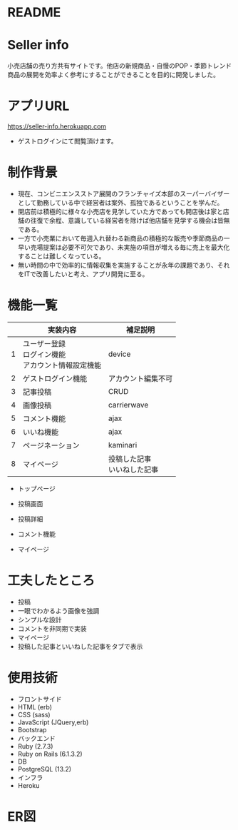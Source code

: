 # README

# Seller info
小売店舗の売り方共有サイトです。他店の新規商品・自慢のPOP・季節トレンド商品の展開を効率よく参考にすることができることを目的に開発しました。

# アプリURL
https://seller-info.herokuapp.com
 - ゲストログインにて閲覧頂けます。

# 制作背景
- 現在、コンビニエンスストア展開のフランチャイズ本部のスーパーバイザーとして勤務している中で経営者は案外、孤独であるということを学んだ。
- 開店前は積極的に様々な小売店を見学していた方であっても開店後は家と店舗の往復で余程、意識している経営者を除けば他店舗を見学する機会は皆無である。
- 一方で小売業において毎週入れ替わる新商品の積極的な販売や季節商品の一早い売場提案は必要不可欠であり、未実施の項目が増える毎に売上を最大化することは難しくなっている。
- 無い時間の中で効率的に情報収集を実施することが永年の課題であり、それをITで改善したいと考え、アプリ開発に至る。

# 機能一覧
| | 実装内容 | 補足説明 |
| -- | --- | --- |
| 1 | ユーザー登録<br>ログイン機能<br>アカウント情報設定機能 | device |
| 2 | ゲストログイン機能 | アカウント編集不可 |
| 3 | 記事投稿 | CRUD |
| 4 | 画像投稿 | carrierwave |
| 5 | コメント機能 | ajax |
| 6 | いいね機能 | ajax |
| 7 | ページネーション | kaminari |
| 8 | マイページ | 投稿した記事<br>いいねした記事 |

- トップページ

- 投稿画面

- 投稿詳細

- コメント機能

- マイページ

# 工夫したところ
- 投稿
 - 一眼でわかるよう画像を強調
 - シンプルな設計
 - コメントを非同期で実装
- マイページ
 - 投稿した記事といいねした記事をタブで表示

# 使用技術
- フロントサイド
 - HTML (erb)
 - CSS (sass)
 - JavaScript (JQuery,erb)
 - Bootstrap
- バックエンド
 - Ruby (2.7.3)
 - Ruby on Rails (6.1.3.2)
- DB
 - PostgreSQL (13.2)
- インフラ
 - Heroku

# ER図
